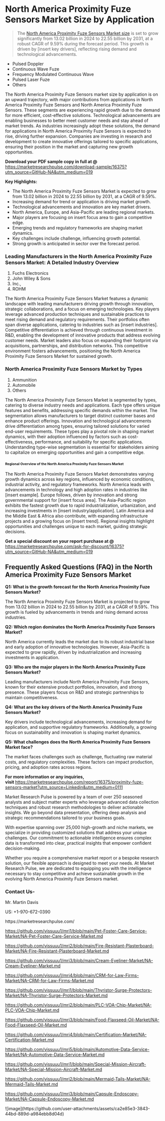 <h1>North America Proximity Fuze Sensors Market&nbsp;Size by Application</h1><blockquote><p>The <a href="https://marketresearchpulse.com/download-sample/16375?utm_source=GitHub-NA&amp;utm_medium=019">North America Proximity Fuze Sensors Market size</a> is set to grow significantly from 13.02 billion in 2024 to 22.55 billion by 2031, at a robust CAGR of 9.59% during the forecast period. This growth is driven by [insert key drivers], reflecting rising demand and technological advancements.</p></blockquote><ul><li>Pulsed Doppler<li> Continuous Wave Fuze<li> Frequency Modulated Continuous Wave<li> Pulsed Laser Fuze<li> Others</li></ul><p>The North America Proximity Fuze Sensors market size by application is on an upward trajectory, with major contributions from applications in North America Proximity Fuze Sensors and North America Proximity Fuze Sensors. These segments are experiencing rapid growth due to the demand for more efficient, cost-effective solutions. Technological advancements are enabling businesses to better meet customer needs and stay ahead of market trends. As industries increasingly adopt these solutions, the demand for applications in North America Proximity Fuze Sensors is expected to rise, driving further expansion. Companies are investing in research and development to create innovative offerings tailored to specific applications, ensuring their position in the market and capturing new growth opportunities.</p><p><strong>Download your PDF sample copy in full at @ </strong><a href="https://marketresearchpulse.com/download-sample/16375?utm_source=GitHub-NA&amp;utm_medium=019">https://marketresearchpulse.com/download-sample/16375?utm_source=GitHub-NA&amp;utm_medium=019</a></p><p><strong>Key Highlights: </strong></p><ul><li>The North America Proximity Fuze Sensors Market is expected to grow from 13.02 billion in 2024 to 22.55 billion by 2031, at a CAGR of 9.59%.</li><li>Increasing demand for trend or application is driving market growth.</li><li>Technological advancements and innovation are key market drivers.</li><li>North America, Europe, and Asia-Pacific are leading regional markets.</li><li>Major players are focusing on insert focus area to gain a competitive edge.</li><li>Emerging trends and regulatory frameworks are shaping market dynamics.</li><li>Key challenges include challenge, influencing growth potential.</li><li>Strong growth is anticipated in sector over the forecast period.</li></ul><h3>Leading Manufacturers in the North America Proximity Fuze Sensors Market: A Detailed Industry Overview</h3><ol><li>Fuchs Electronics</li><li>John Wiley & Sons</li><li>Inc.,</li><li>ROHM</li></ol><div class="flex max-w-full flex-col flex-grow"><div class="min-h-8 text-message flex w-full flex-col items-end gap-2 whitespace-normal break-words [.text-message+&amp;]:mt-5" dir="auto" data-message-author-role="assistant" data-message-id="fd8432e4-4910-450d-b182-61b7bfb0a01f" data-message-model-slug="gpt-4o"><div class="flex w-full flex-col gap-1 empty:hidden first:pt-[3px]"><div class="markdown prose w-full break-words dark:prose-invert light"><p>The North America Proximity Fuze Sensors Market features a dynamic landscape with leading manufacturers driving growth through innovation, strategic collaborations, and a focus on emerging technologies. Key players leverage advanced production techniques and sustainable practices to meet rising demand and regulatory requirements. Their portfolios often span diverse applications, catering to industries such as [insert industries]. Competitive differentiation is achieved through continuous investment in R&amp;D, enabling the development of innovative products that address evolving customer needs. Market leaders also focus on expanding their footprint via acquisitions, partnerships, and distribution networks. This competitive environment fosters advancements, positioning the North America Proximity Fuze Sensors Market for sustained growth.</p></div></div></div></div><h3>North America Proximity Fuze Sensors Market by Types</h3><ol><li>Ammunition<li> Automobile<li> Others</li></ol><div class="flex max-w-full flex-col flex-grow"><div class="min-h-8 text-message flex w-full flex-col items-end gap-2 whitespace-normal break-words [.text-message+&amp;]:mt-5" dir="auto" data-message-author-role="assistant" data-message-id="084470be-0bb7-4664-bddf-5156b4f41249" data-message-model-slug="gpt-4o-mini"><div class="flex w-full flex-col gap-1 empty:hidden first:pt-[3px]"><div class="markdown prose w-full break-words dark:prose-invert light"><p>The North America Proximity Fuze Sensors Market is segmented by types, catering to diverse industry needs and applications. Each type offers unique features and benefits, addressing specific demands within the market. The segmentation allows manufacturers to target distinct customer bases and enhance product offerings. Innovation and technological advancements drive differentiation among types, ensuring tailored solutions for varied end-user requirements. These types play a pivotal role in shaping market dynamics, with their adoption influenced by factors such as cost-effectiveness, performance, and suitability for specific applications. Understanding type-wise segmentation is essential for stakeholders aiming to capitalize on emerging opportunities and gain a competitive edge.</p></div></div></div></div><h3><span style="font-size: 11px;">Regional Overview of the North America Proximity Fuze Sensors Market</span></h3><div class="flex max-w-full flex-col flex-grow"><div class="min-h-8 text-message flex w-full flex-col items-end gap-2 whitespace-normal break-words [.text-message+&amp;]:mt-5" dir="auto" data-message-author-role="assistant" data-message-id="e9038762-ce64-4e30-91c9-9bd413514231" data-message-model-slug="gpt-4o-mini"><div class="flex w-full flex-col gap-1 empty:hidden first:pt-[3px]"><div class="markdown prose w-full break-words dark:prose-invert light"><p>The North America Proximity Fuze Sensors Market demonstrates varying growth dynamics across key regions, influenced by economic conditions, industrial activity, and regulatory frameworks. North America leads with advancements in technology and high adoption rates in industries like [insert example]. Europe follows, driven by innovation and strong governmental support for [insert focus area]. The Asia-Pacific region exhibits the fastest growth due to rapid industrialization, urbanization, and increasing investments in [insert industry/application]. Latin America and the Middle East &amp; Africa also contribute, with expanding infrastructure projects and a growing focus on [insert trend]. Regional insights highlight opportunities and challenges unique to each market, guiding strategic decisions.</p></div></div></div></div><p><strong>Get a special discount on your report purchase at @ </strong><a href="https://marketresearchpulse.com/ask-for-discount/16375?utm_source=GitHub-NA&amp;utm_medium=019">https://marketresearchpulse.com/ask-for-discount/16375?utm_source=GitHub-NA&amp;utm_medium=019</a></p><h2>Frequently Asked Questions (FAQ) in the North America Proximity Fuze Sensors Market</h2><p><strong>Q1: What is the growth forecast for the North America Proximity Fuze Sensors Market?</strong></p><p>The North America Proximity Fuze Sensors Market is projected to grow from 13.02 billion in 2024 to 22.55 billion by 2031, at a CAGR of 9.59%. This growth is fueled by advancements in trends and rising demand across industries.</p><p><strong>Q2: Which region dominates the North America Proximity Fuze Sensors Market?</strong></p><p>North America currently leads the market due to its robust industrial base and early adoption of innovative technologies. However, Asia-Pacific is expected to grow rapidly, driven by industrialization and increasing investments in application.</p><p><strong>Q3: Who are the major players in the North America Proximity Fuze Sensors Market?</strong></p><p>Leading manufacturers include North America Proximity Fuze Sensors, known for their extensive product portfolios, innovation, and strong presence. These players focus on R&amp;D and strategic partnerships to maintain competitiveness.</p><p><strong>Q4: What are the key drivers of the North America Proximity Fuze Sensors Market?</strong></p><p>Key drivers include technological advancements, increasing demand for application, and supportive regulatory frameworks. Additionally, a growing focus on sustainability and innovation is shaping market dynamics.</p><p><strong>Q5: What challenges does the North America Proximity Fuze Sensors Market face?</strong></p><p>The market faces challenges such as challenge, fluctuating raw material costs, and regulatory complexities. These factors can impact production, pricing, and adoption rates across regions.</p><p><strong>For more information or any inquiries, visit&nbsp;</strong><a href="https://marketresearchpulse.com/report/16375/proximity-fuze-sensors-market?utm_source=Linkedin&utm_medium=0111">https://marketresearchpulse.com/report/16375/proximity-fuze-sensors-market?utm_source=Linkedin&utm_medium=0111</a></p><p>Market Research Pulse is powered by a team of over 250 seasoned analysts and subject matter experts who leverage advanced data collection techniques and robust research methodologies to deliver actionable insights. We go beyond data presentation, offering deep analysis and strategic recommendations tailored to your business goals.</p><p>With expertise spanning over 25,000 high-growth and niche markets, we specialize in providing customized solutions that address your unique challenges. Our commitment to actionable intelligence ensures complex data is transformed into clear, practical insights that empower confident decision-making.</p><p>Whether you require a comprehensive market report or a bespoke research solution, our flexible approach is designed to meet your needs. At Market Research Pulse, we are dedicated to equipping you with the intelligence necessary to stay competitive and achieve sustainable growth in the evolving North America Proximity Fuze Sensors market.</p><h3><strong>Contact Us-</strong></h3><p>Mr. Martin Davis</p><p>US: +1-970-672-0390</p><p>https://marketresearchpulse.com/</p><p><a href="https://github.com/vissuuu1/mri1/blob/main/Pet-Foster-Care-Service-Market/NA-Pet-Foster-Care-Service-Market.md">https://github.com/vissuuu1/mri1/blob/main/Pet-Foster-Care-Service-Market/NA-Pet-Foster-Care-Service-Market.md</a></p><p><a href="https://github.com/vissuuu1/mri2/blob/main/Fire-Resistant-Plasterboard-Market/NA-Fire-Resistant-Plasterboard-Market.md">https://github.com/vissuuu1/mri2/blob/main/Fire-Resistant-Plasterboard-Market/NA-Fire-Resistant-Plasterboard-Market.md</a></p><p><a href="https://github.com/vissuuu1/mri3/blob/main/Cream-Eyeliner-Market/NA-Cream-Eyeliner-Market.md">https://github.com/vissuuu1/mri3/blob/main/Cream-Eyeliner-Market/NA-Cream-Eyeliner-Market.md</a></p><p><a href="https://github.com/vissuuu1/mri4/blob/main/CRM-for-Law-Firms-Market/NA-CRM-for-Law-Firms-Market.md">https://github.com/vissuuu1/mri4/blob/main/CRM-for-Law-Firms-Market/NA-CRM-for-Law-Firms-Market.md</a></p><p><a href="https://github.com/vissuuu1/mri1/blob/main/Thyristor-Surge-Protectors-Market/NA-Thyristor-Surge-Protectors-Market.md">https://github.com/vissuuu1/mri1/blob/main/Thyristor-Surge-Protectors-Market/NA-Thyristor-Surge-Protectors-Market.md</a></p><p><a href="https://github.com/vissuuu1/mri2/blob/main/PLC-VOA-Chip-Market/NA-PLC-VOA-Chip-Market.md">https://github.com/vissuuu1/mri2/blob/main/PLC-VOA-Chip-Market/NA-PLC-VOA-Chip-Market.md</a></p><p><a href="https://github.com/vissuuu1/mri3/blob/main/Food-Flaxseed-Oil-Market/NA-Food-Flaxseed-Oil-Market.md">https://github.com/vissuuu1/mri3/blob/main/Food-Flaxseed-Oil-Market/NA-Food-Flaxseed-Oil-Market.md</a></p><p><a href="https://github.com/vissuuu1/mri4/blob/main/Certification-Market/NA-Certification-Market.md">https://github.com/vissuuu1/mri4/blob/main/Certification-Market/NA-Certification-Market.md</a></p><p><a href="https://github.com/vissuuu1/mri5/blob/main/Automotive-Data-Service-Market/NA-Automotive-Data-Service-Market.md">https://github.com/vissuuu1/mri5/blob/main/Automotive-Data-Service-Market/NA-Automotive-Data-Service-Market.md</a></p><p><a href="https://github.com/vissuuu1/mri1/blob/main/Special-Mission-Aircraft-Market/NA-Special-Mission-Aircraft-Market.md">https://github.com/vissuuu1/mri1/blob/main/Special-Mission-Aircraft-Market/NA-Special-Mission-Aircraft-Market.md</a></p><p><a href="https://github.com/vissuuu1/mri2/blob/main/Mermaid-Tails-Market/NA-Mermaid-Tails-Market.md">https://github.com/vissuuu1/mri2/blob/main/Mermaid-Tails-Market/NA-Mermaid-Tails-Market.md</a></p><p><a href="https://github.com/vissuuu1/mri3/blob/main/Capsule-Endoscopy-Market/NA-Capsule-Endoscopy-Market.md">https://github.com/vissuuu1/mri3/blob/main/Capsule-Endoscopy-Market/NA-Capsule-Endoscopy-Market.md</a></p>
![image](https://github.com/user-attachments/assets/ca2e85e3-3843-44bd-889d-a984ebb8d04d)
